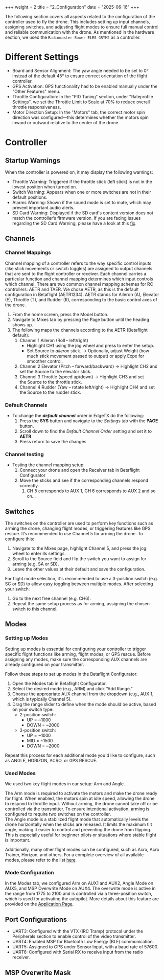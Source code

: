 +++
weight = 2
title = "2_Configuration"
date = "2025-06-16"
+++

The following section covers all aspects related to the configuration of the controller used to fly the drone. This includes setting up input channels, assigning switches, and adjusting flight modes to ensure full manual control and reliable communication with the drone. As mentioned in the hardware section, we used the `Radiomaster Boxer ELRS GRYM2` as a controller.

# Different Settings
- Board and Sensor Alignment: The yaw angle needed to be set to 0° instead of the default 45° to ensure correct orientation of the flight controller.
- GPS Activation: GPS functionality had to be enabled manually under the "Other Features" menu.
- Throttle Configuration: In the "PID Tuning" section, under "Rateprofile Settings", we set the Throttle Limit to Scale at 70% to reduce overall throttle responsiveness.
- Motor Direction Setup: In the "Motors" tab, the correct motor spin direction was configured—this determines whether the motors spin inward or outward relative to the center of the drone.

# Controller
## Startup Warnings
When the controller is powered on, it may display the following warnings:

- Throttle Warning: Triggered if the throttle stick (left stick) is not in the lowest position when turned on.
- Switch Warning:   Appears when one or more switches are not in their default positions.
- Alarms Warning:   Shown if the sound mode is set to mute, which may prevent important audio alerts.
- SD Card Warning:  Displayed if the SD card's content version does not match the controller’s firmware version. If you are facing issues regarding the SD Card Warning, please have a look at this [fix](https://oscarliang.com/fix-sd-card-warning-opentx/).

## Channels
### Channel Mappings
Channel mapping of a controller refers to the way specific control inputs (like stick movements or switch toggles) are assigned to output channels that are sent to the flight controller or receiver. Each channel carries a particular function and channel mapping determines which input controls which channel. 
There are two common channel mapping schemes for RC controllers: AETR and TAER. We chose AETR, as this is the default configuration in Betaflight (AETR1234).
AETR stands for Aileron (A), Elevator (E), Throttle (T), and Rudder (R), corresponding to the basic control axes of the drone.

1. From the home screen, press the Model button. 
2. Navigate to Mixes tab by pressing the Page button until the heading shows up.
3. The following maps the channels according to the AETR (Betaflight default):
    1. Channel 1 Aileron (Roll – left/right)
        - Highlight CH1 using the jog wheel and press to enter the setup.
        - Set Source to *aileron* stick. -> Optionally, adjust Weight (how much stick movement passed to output) or apply Expo for smoother control.
    2. Channel 2 Elevator (Pitch – forward/backward) -> Highlight CH2 and set the Source to the elevator stick.
    3. Channel 3 Throttle (speed up/down) -> Highlight CH3 and set the Source to the throttle stick.
    4. Channel 4 Rudder (Yaw – rotate left/right) -> Highlight CH4 and set the Source to the rudder stick.

### Default Channels
- To change the ***default channel*** order in EdgeTX do the following:
	1. Press the **SYS** button and navigate to the *Settings* tab with the **PAGE** button.
	2. Scroll down to find the *Default Channel Order* setting and set it to **AETR**
	3. Press return to save the changes.

### Channel testing
- Testing the channel mapping setup:
	1. Connect your drone and open the Receiver tab in Betaflight Configurator
	2. Move the sticks and see if the corresponding channels respond correctly.
		1. CH 5 corresponds to AUX 1, CH 6 corresponds to AUX 2 and so on...

## Switches
The switches on the controller are used to perform key functions such as arming the drone, changing flight modes, or triggering features like GPS rescue.
It’s recommended to use Channel 5 for arming the drone. To configure this:
1. Navigate to the Mixes page, highlight Channel 5, and press the jog wheel to enter its settings.
2. Scroll to the Source field and flip the switch you want to assign for arming (e.g. SA or SD).
3. Leave the other values at their default and save the configuration.

For flight mode selection, it's recommended to use a 3-position switch (e.g. SC or SD) to allow easy toggling between multiple modes. After selecting your switch:
1. Go to the next free channel (e.g. CH6).
2. Repeat the same setup process as for arming, assigning the chosen switch to this channel.

## Modes
### Setting up Modes
Setting up modes is essential for configuring your controller to trigger specific flight functions like arming, flight modes, or GPS rescue. Before assigning any modes, make sure the corresponding AUX channels are already configured on your transmitter.

Follow these steps to set up modes in the Betaflight Configurator:
1. Open the Modes tab in Betaflight Configurator.
2. Select the desired mode (e.g., ARM) and click “Add Range.”
3. Choose the appropriate AUX channel from the dropdown (e.g., AUX 1, which is typically Channel 5).
4. Drag the range slider to define when the mode should be active, based on your switch type:
    - 2-position switch:
        - UP = ~1000
        - DOWN = ~2000
    - 3-position switch:
        - UP = ~1000
        - MID = ~1500
        - DOWN = ~2000

Repeat this process for each additional mode you'd like to configure, such as ANGLE, HORIZON, ACRO, or GPS RESCUE.

### Used Modes
We used two key flight modes in our setup: Arm and Angle.

The Arm mode is required to activate the motors and make the drone ready for flight. When enabled, the motors spin at idle speed, allowing the drone to respond to throttle input. Without arming, the drone cannot take off or be controlled via the transmitter. To ensure intentional activation, arming is configured to require two switches on the controller.</br>
The Angle mode is a stabilized flight mode that automatically levels the drone horizontally when the sticks are released. It limits the maximum tilt angle, making it easier to control and preventing the drone from flipping. This is especially useful for beginner pilots or situations where stable flight is important.

Additionally, many other flight modes can be configured, such as Acro, Acro Trainer, Horizon, and others. For a complete overview of all available modes, please refer to the list [here](https://betaflight.com/docs/development/Modes).

### Mode Configuration
In the Modes tab, we configured Arm on AUX1 and AUX2, Angle Mode on AUX5, and MSP Overwrite Mode on AUX4. The overwrite mode is active in the range from 1775 to 2100 and is controlled via a three-position switch, which is used for activating the autopilot. More details about this feature are provided on the [Application Page](/content/application.md).

## Port Configurations
- UART3: Configured with the VTX (IRC Tramp) protocol under the Peripherals section to enable control of the video transmitter.
- UART4: Enabled MSP for Bluetooth Low Energy (BLE) communication.
- UART5: Assigned to GPS under Sensor Input, with a baud rate of 57600.
- UART6: Configured with Serial RX to receive input from the radio receiver.

## MSP Overwrite Mask
